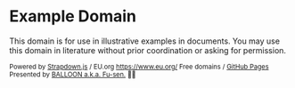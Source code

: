 # Example Domain

This domain is for use in illustrative examples in documents. You may use this domain in literature without prior coordination or asking for permission.

<small>

Powered by 
[Strapdown.js](https://strapdownjs.com/) / 
EU.org https://www.eu.org/ Free domains /
[GitHub Pages](https://pages.github.com/)  
Presented by [BALLOON a.k.a. Fu-sen.](https://balloon.casa/) 🎈😍

</small>
